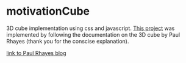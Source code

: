 # motivationCube
3D cube implementation using css and javascript. 
[This project](http://codepen.io/mhayibor/full/medQaM) was implemented by following the documentation
on the 3D cube by Paul Rhayes (thank you for the conscise explanation).

[link to Paul Rhayes blog](http://paulrhayes.com/2009-07/animated-css3-cube-interface-using-3d-transforms/)
